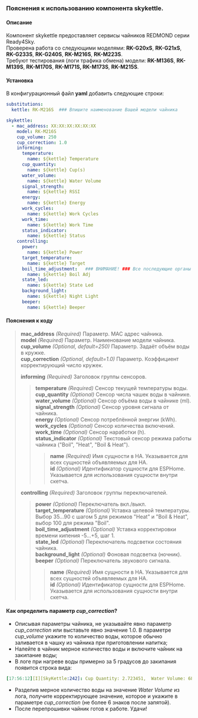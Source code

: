 ### Пояснения к использованию компонента skykettle.
#### Описание
Компонент skykettle предоставляет сервисы чайников REDMOND серии Ready4Sky.  
Проверена работа со следующими моделями: **RK-G20xS**, **RK-G21xS**, **RK-G233S**, **RK-G240S**, **RK-M216S**, **RK-M223S**.  
Требуют тестирования (логи трафика обмена) модели: **RK-M136S**, **RK-M139S**, **RK-M170S**, **RK-M171S, RK-M173S**, **RK-M215S**.
#### Установка
В конфигурационный файл **yaml** добавить следующие строки:
```yml
substitutions:
  kettle: RK-M216S  ### Впишите наименование Вашей модели чайника

skykettle:
  - mac_address: XX:XX:XX:XX:XX:XX  
    model: RK-M216S  
    cup_volume: 250
    cup_correction: 1.0
    informing:
      temperature:
        name: ${kettle} Temperature
      cup_quantity:
        name: ${kettle} Cup(s)
      water_volume:
        name: ${kettle} Water Volume
      signal_strength:
        name: ${kettle} RSSI
      energy:
        name: ${kettle} Energy
      work_cycles:
        name: ${kettle} Work Cycles
      work_time:
        name: ${kettle} Work Time
      status_indicator:
        name: ${kettle} Status
    controlling:
      power:
        name: ${kettle} Power
      target_temperature:
        name: ${kettle} Target
      boil_time_adjustment:   ### ВНИМАНИЕ! ### Все последующие органы управления не работают с моделями RK-M17xS.
        name: ${kettle} Boil Adj
      state_led:
        name: ${kettle} State Led
      background_light:
        name: ${kettle} Night Light
      beeper:
        name: ${kettle} Beeper
```
#### Пояснения к коду	
>**mac_address** *(Required)* Параметр. MAC адрес чайника.  
>**model** *(Required)* Параметр. Наименование модели чайника.  
>**cup_volume** *(Optional, default=250)* Параметр. Задаёт объём воды в кружке.  
>**cup_correction** *(Optional, default=1.0)* Параметр. Коэффициент корректирующий число кружек.  
>  
>**informing** *(Required)* Заголовок группы сенсоров.  
>>**temperature** *(Required)* Сенсор текущей температуры воды.  
>>**cup_quantity** *(Optional)* Сенсор числа чашек воды в чайнике.  
>>**water_volume** *(Optional)* Сенсор объёма воды в чайнике (ml).  
>>**signal_strength** *(Optional)* Сенсор уровня сигнала от чайника.  
>>**energy** *(Optional)* Сенсор потреблённой энергии (kWh).  
>>**work_cycles** *(Optional)* Сенсор количества включений.  
>>**work_time** *(Optional)* Сенсор наработки (h).  
>>**status_indicator** *(Optional)* Текстовый сенсор режима работы чайника ("Boil", "Heat", "Boil & Heat").  
>>>**name** *(Required)* Имя сущности в HA. Указывается для всех сущностей объявляемых для HA.  
>>>**id** *(Optional)* Идентификатор сущности для ESPHome. Указывается для использования сущности внутри скетча.  
>  
>**controlling** *(Required)* Заголовок группы переключателей.  
>>**power** *(Optional)* Переключатель вкл./выкл.   
>>**target_temperature** *(Optional)* Уставка целевой температуры. Выбор 35...90 с шагом 5 для режимов "Heat" и "Boil & Heat", выбор 100 для режима "Boil".  
>>**boil_time_adjustment** *(Optional)* Уставка корректировки времени кипения -5...+5, шаг 1.  
>>**state_led** *(Optional)* Переключатель подсветки состояния чайника.  
>>**background_light** *(Optional)* Фоновая подсветка (ночник).  
>>**beeper** *(Optional)* Переключатель звукового сигнала.  
>>>**name** *(Required)* Имя сущности в HA. Указывается для всех сущностей объявляемых для HA.  
>>>**id** *(Optional)* Идентификатор сущности для ESPHome. Указывается для использования сущности внутри скетча.  

#### Как определить параметр  *cup_correction*? 
- Описывая параметры чайника, не указывайте явно параметр *cup_correction* или выставьте явно значение 1.0. В параметре *cup_volume* укажите то количество воды, которое обычно заливается в чашку из чайника при приготовлении напитка;  
- Налейте в чайник мерное количество воды и включите чайник на закипание воды;  
- В логе при нагреве воды примерно за 5 градусов до закипания появится строка вида:  
```yml
[17:56:12][I][SkyKettle:242]: Cup Quantity: 2.723451,  Water Volume: 681
```
- Разделив мерное количество воды на значение *Water Volume* из лога, получите корректирующее значение, которое и укажите в параметре *cup_correction* (не более 6 знаков после запятой).  
- После перепрошивки чайник готов к работе. Удачи!  